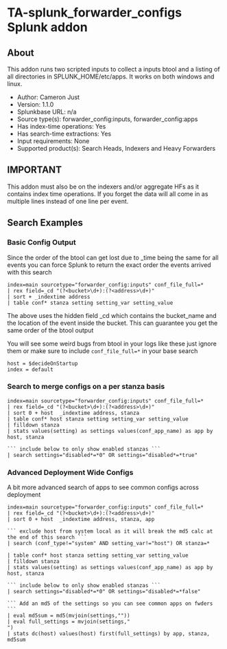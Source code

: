 
# ###################################
# TA-splunk_forwarder_configs Splunk addon

## About
This addon runs two scripted inputs to collect a inputs btool and a listing of all directories in SPLUNK_HOME/etc/apps. It works on both windows and linux.

* Author: Cameron Just
* Version: 1.1.0
* Splunkbase URL: n/a
* Source type(s): forwarder_config:inputs, forwarder_config:apps
* Has index-time operations: Yes
* Has search-time extractions: Yes
* Input requirements: None
* Supported product(s): Search Heads, Indexers and Heavy Forwarders

## IMPORTANT
This addon must also be on the indexers and/or aggregate HFs as it contains index time operations. If you forget the data will all come in as multiple lines instead of one line per event.

## Search Examples

### Basic Config Output

Since the order of the btool can get lost due to _time being the same for all events you can force Splunk to return the exact order the events arrived with this search

```
index=main sourcetype="forwarder_config:inputs" conf_file_full=* 
| rex field=_cd "(?<bucket>\d+):(?<address>\d+)" 
| sort + _indextime address 
| table conf* stanza setting setting_var setting_value
```

The above uses the hidden field _cd which contains the bucket_name and the location of the event inside the bucket. This can guarantee you get the same order of the btool output

You will see some weird bugs from btool in your logs like these just ignore them or make sure to include `conf_file_full=*` in your base search
```
host = $decideOnStartup
index = default
```

### Search to merge configs on a per stanza basis


```
index=main sourcetype="forwarder_config:inputs" conf_file_full=* 
| rex field=_cd "(?<bucket>\d+):(?<address>\d+)" 
| sort 0 + host  _indextime address, stanza
| table conf* host stanza setting setting_var setting_value
| filldown stanza
| stats values(setting) as settings values(conf_app_name) as app by host, stanza

``` include below to only show enabled stanzas ```
| search settings="disabled*=*0" OR settings="disabled*=*true"
```


### Advanced Deployment Wide Configs

A bit more advanced search of apps to see common configs across deployment
```
index=main sourcetype="forwarder_config:inputs" conf_file_full=*
| rex field=_cd "(?<bucket>\d+):(?<address>\d+)"
| sort 0 + host  _indextime address, stanza, app 

``` exclude host from system local as it will break the md5 calc at the end of this search ```
| search (conf_type!="system" AND setting_var!="host") OR stanza=*

| table conf* host stanza setting setting_var setting_value
| filldown stanza
| stats values(setting) as settings values(conf_app_name) as app by host, stanza

``` include below to only show enabled stanzas ```
| search settings="disabled*=*0" OR settings="disabled*=*false"

``` Add an md5 of the settings so you can see common apps on fwders ```
| eval md5sum = md5(mvjoin(settings,""))
| eval full_settings = mvjoin(settings,"
")
| stats dc(host) values(host) first(full_settings) by app, stanza, md5sum
```

